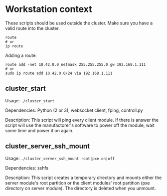 # Workstation context
These scripts should be used outside the cluster. Make sure you have a valid route into the cluster.

```
route
# or
ip route
```

Adding a route:

```
route add -net 10.42.0.0 netmask 255.255.255.0 gw 192.168.1.111
# or
sudo ip route add 10.42.0.0/24 via 192.168.1.111
```


## cluster_start

Usage: `./cluster_start`

Dependencies: Python (2 or 3), websocket client, fping, controll.py

Description: This script will ping every client module. If there is answer the script will use the manufactorer's software to power off the module, wait some time and power it on again.

## cluster_server_ssh_mount

Usage: `./cluster_server_ssh_mount root|pxe on|off`

Dependencies: sshfs

Description: This script creates a temporary directory and mounts either the server module's root partition or the client modules' root partition (pxe directory on server module). The directory is deleted when you unmount.